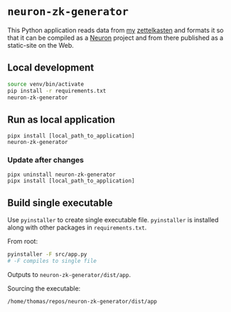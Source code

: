 # `neuron-zk-generator`

This Python application reads data from [my](https://github.com/thomasabishop/eolas) [zettelkasten](https://en.wikipedia.org/wiki/Zettelkasten) and
formats it so that it can be compiled as a [Neuron](https://neuron.zettel.page/) project and from there published as a static-site on the Web.

## Local development

```sh
source venv/bin/activate
pip install -r requirements.txt
neuron-zk-generator
```

## Run as local application

```
pipx install [local_path_to_application]
neuron-zk-generator
```

### Update after changes

```
pipx uninstall neuron-zk-generator
pipx install [local_path_to_application]
```

## Build single executable

Use `pyinstaller` to create single executable file. `pyinstaller` is installed
along with other packages in `requirements.txt`.

From root:

```sh
pyinstaller -F src/app.py
# -F compiles to single file
```

Outputs to `neuron-zk-generator/dist/app`.

Sourcing the executable:

```sh
/home/thomas/repos/neuron-zk-generator/dist/app
```
